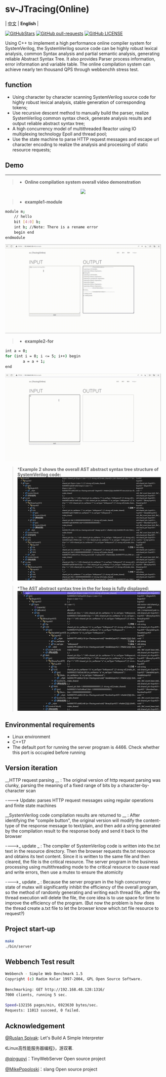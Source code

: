 # sv-JTracing(Online)

| [中文](readme.md) | **English** |

[![GitHubStars](https://img.shields.io/github/stars/AllwenWeill/sv-JTracing_Online?style=flat-square&logo=GitHub)](https://github.com/AllwenWeill/sv-JTracing_Online/stargazers)
[![GitHub pull-requests](https://img.shields.io/github/issues-pr/AllwenWeill/sv-JTracing_Online.svg)](https://github.com/AllwenWeill/sv-JTracing_Online/pulls)
[![GitHub LICENSE](https://img.shields.io/github/license/AllwenWeill/sv-JTracing_Online.svg)](https://github.com/AllwenWeill/sv-JTracing_Online/blob/master/LICENSE)

Using C++ to implement a high performance online compiler system for SystemVerilog, the SystemVerilog source code can be highly robust lexical analysis, common Syntax analysis and partial semantic analysis, generating reliable Abstract Syntax Tree. It also provides Parser process information, error information and variable table. The online compilation system can achieve nearly ten thousand QPS through webbenchh stress test.

## function

* Using character by character scanning SystemVerilog source code for highly robust lexical analysis, stable generation of corresponding tokens;
* Use recursive descent method to manually build the parser, realize SystemVerilog common syntax check, generate analysis results and output reliable abstract syntax tree;
* A high concurrency model of multithreaded Reactor using IO multiplexing technology Epoll and thread pool;
* Use the state machine to parse HTTP request messages and escape url character encoding to realize the analysis and processing of static resource requests;

## Demo

----------
> * __Online compilation system overall video demonstration__
<div align=center><img src="https://github.com/AllwenWeill/IMG/blob/main/video_show.gif" height="429"/> </div>

> * __example1-module__
```bash
module m;
    // hello
    bit [4:0] b;
    int b; //Note: There is a rename error
    begin end
endmodule
```
![image](https://github.com/AllwenWeill/IMG/blob/main/vedio_medule.gif)

> * __example2-for__
```bash
int a = 0;
for (int i = 0; i <= 5; i++) begin
        a = a + 1;
end
```
![image](https://github.com/AllwenWeill/IMG/blob/main/video_for.gif)

> *__Example 2 shows the overall AST abstract syntax tree structure of SystemVerilog code:__
![image](https://github.com/AllwenWeill/IMG/blob/main/AST_whole.png)

> *__The AST abstract syntax tree in the for loop is fully displayed:__
![image](https://github.com/AllwenWeill/IMG/blob/main/AST_for.png)

## Environmental requirements

* Linux environment
* C++17
* The default port for running the server program is 4466. Check whether this port is occupied before running

## Version iteration

__HTTP request parsing __ :
The original version of http request parsing was clunky, parsing the meaning of a fixed range of bits by a character-by-character scan

----> Update: parses HTTP request messages using regular operations and finite state machines

__SystemVerilog code compilation results are returned to __ :
After identifying the "compile button", the original version will modify the content-type of the response message to text/plain, and then add a string generated by the compilation result to the response body and send it back to the browser

---->_ update _ : The compiler of SystemVerilog code is written into the.txt text in the resource directory. Then the browser requests the.txt resource and obtains its text content. Since it is written to the same file and then cleared, the file is the critical resource. The server program in the business processing using multithreading mode to the critical resource to cause read and write errors, then use a mutex to ensure the atomicity

---->_ update _ : Because the server program in the high concurrency state of mutex will significantly inhibit the efficiency of the overall program, so the method of randomly generating and writing each thread file, after the thread execution will delete the file, the core idea is to use space for time to improve the efficiency of the program. (But now the problem is how does the thread create a.txt file to let the browser know which.txt file resource to request?)

## Project start-up
```bash
make
./bin/server
```

## Webbench Test result

```bash
Webbench - Simple Web Benchmark 1.5
Copyright (c) Radim Kolar 1997-2004, GPL Open Source Software.

Benchmarking: GET http://192.168.48.128:1316/
7000 clients, running 5 sec.

Speed=132156 pages/min, 6923630 bytes/sec.
Requests: 11013 susceed, 0 failed.
```

## Acknowledgement

[@Ruslan Spivak](https://github.com/rspivak/): Let's Build A Simple Interpreter

《Linux高性能服务器编程》，游双著.

[@qinguoyi](https://github.com/qinguoyi/TinyWebServer)：TinyWebServer Open source project

[@MikePopoloski](https://github.com/MikePopoloski/slang)：slang Open source project

